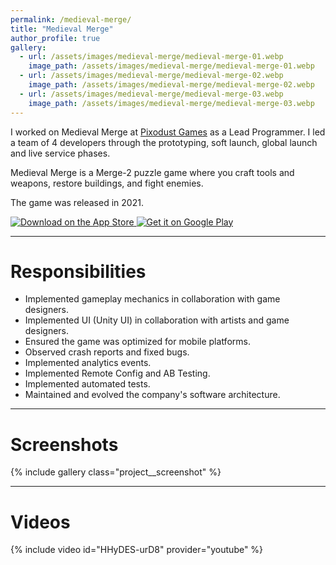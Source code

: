 ```yaml
---
permalink: /medieval-merge/
title: "Medieval Merge"
author_profile: true
gallery:
  - url: /assets/images/medieval-merge/medieval-merge-01.webp
    image_path: /assets/images/medieval-merge/medieval-merge-01.webp
  - url: /assets/images/medieval-merge/medieval-merge-02.webp
    image_path: /assets/images/medieval-merge/medieval-merge-02.webp
  - url: /assets/images/medieval-merge/medieval-merge-03.webp
    image_path: /assets/images/medieval-merge/medieval-merge-03.webp
---
```

I worked on Medieval Merge at [Pixodust Games](https://pixodust.com/) as a Lead Programmer. I led a team of 4 developers through the prototyping, soft launch, global launch and live service phases.

Medieval Merge is a Merge-2 puzzle game where you craft tools and weapons, restore buildings, and fight enemies.

The game was released in 2021.

<div class="project__links">
    <a class="app-store" href="https://apps.apple.com/us/app/medieval-merge-epic-adventure/id1553126598?itsct=apps_box_badge&amp;itscg=30200" target="_blank" rel="noopener noreferrer">
        <img src="https://tools.applemediaservices.com/api/badges/download-on-the-app-store/black/en-us?size=250x83&amp;releaseDate=1646438400" alt="Download on the App Store">
    </a>
    <a class="google-play" href="https://play.google.com/store/apps/details?id=com.pixodust.games.free.rpg.medieval.merge.puzzle.empire&pcampaignid=pcampaignidMKT-Other-global-all-co-prtnr-py-PartBadge-Mar2515-1" target="_blank" rel="noopener noreferrer">
        <img alt="Get it on Google Play" src="https://play.google.com/intl/en_us/badges/static/images/badges/en_badge_web_generic.png"/>
    </a>
</div>

<hr>

# Responsibilities
- Implemented gameplay mechanics in collaboration with game designers.
- Implemented UI (Unity UI) in collaboration with artists and game designers.
- Ensured the game was optimized for mobile platforms.
- Observed crash reports and fixed bugs.
- Implemented analytics events.
- Implemented Remote Config and AB Testing.
- Implemented automated tests.
- Maintained and evolved the company's software architecture.

<hr>

# Screenshots

{% include gallery class="project__screenshot" %}

<hr>

# Videos
{% include video id="HHyDES-urD8" provider="youtube" %}
